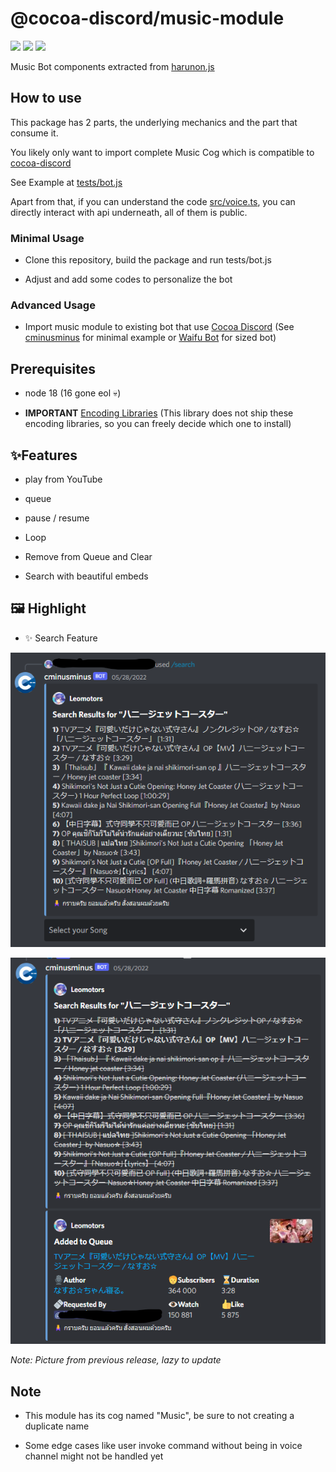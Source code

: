 # @cocoa-discord/music-module

[![](https://img.shields.io/npm/v/@cocoa-discord/music-module.svg?maxAge=3600)](https://www.npmjs.com/package/@cocoa-discord/music-module)
[![](https://img.shields.io/npm/dt/@cocoa-discord/music-module.svg?maxAge=3600)](https://www.npmjs.com/package/@cocoa-discord/music-module)
[![](https://github.com/leomotors/cocoa-discord/actions/workflows/caffemocha.yml/badge.svg)](https://github.com/leomotors/cocoa-discord/actions)

Music Bot components extracted from [harunon.js](https://github.com/CarelessDev/harunon.js)

## How to use

This package has 2 parts, the underlying mechanics and the part that consume it.

You likely only want to import complete Music Cog which is compatible to [cocoa-discord](https://github.com/leomotors/cocoa-discord)

See Example at [tests/bot.js](./tests/bot.js)

Apart from that, if you can understand the code [src/voice.ts](src/voice.ts),
you can directly interact with api underneath, all of them is public.

### Minimal Usage

- Clone this repository, build the package and run tests/bot.js

- Adjust and add some codes to personalize the bot

### Advanced Usage

- Import music module to existing bot that use [Cocoa Discord](https://github.com/leomotors/cocoa-discord)
  (See [cminusminus](https://github.com/leomotors/cminusminus) for minimal example or [Waifu Bot](https://github.com/leomotors/waifu-bot) for sized bot)

## Prerequisites

- node 18 (16 gone eol :skull:)

- **IMPORTANT** [Encoding Libraries](https://www.npmjs.com/package/@discordjs/voice#dependencies)
  (This library does not ship these encoding libraries, so you can freely decide which one to install)

## ✨Features

- play from YouTube

- queue

- pause / resume

- Loop

- Remove from Queue and Clear

- Search with beautiful embeds

## 🖼️ Highlight

- ✨ Search Feature

![](./images/search1.png)

![](./images/search2.png)

_Note: Picture from previous release, lazy to update_

## Note

- This module has its cog named "Music", be sure to not creating a duplicate name

- Some edge cases like user invoke command without being in voice channel might not be handled yet
